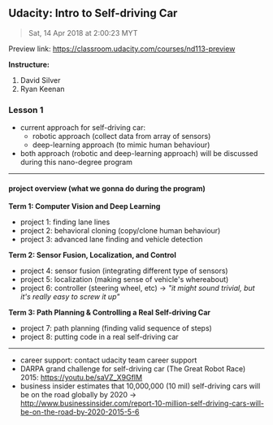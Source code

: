 ## Udacity: Intro to Self-driving Car
> Sat, 14 Apr 2018 at 2:00:23 MYT

Preview link: https://classroom.udacity.com/courses/nd113-preview

**Instructure:**
1. David Silver
2. Ryan Keenan

### Lesson 1

- current approach for self-driving car:
    - robotic approach (collect data from array of sensors)
    - deep-learning approach (to mimic human behaviour)
- both approach (robotic and deep-learning approach) will be discussed during this nano-degree program

---

#### project overview (what we gonna do during the program)

**Term 1: Computer Vision and Deep Learning**

- project 1: finding lane lines
- project 2: behavioral cloning (copy/clone human behaviour)
- project 3: advanced lane finding and vehicle detection

**Term 2: Sensor Fusion, Localization, and Control**

- project 4: sensor fusion (integrating different type of sensors)
- project 5: localization (making sense of vehicle's whereabout)
- project 6: controller (steering wheel, etc) → *"it might sound trivial, but it's really easy to screw it up"*

**Term 3: Path Planning & Controlling a Real Self-driving Car**

- project 7: path planning (finding valid sequence of steps)
- project 8: putting code in a real self-driving car

---

- career support: contact udacity team career support
- DARPA grand challenge for self-driving car (The Great Robot Race) 2015: https://youtu.be/saVZ_X9GfIM
- business insider estimates that 10,000,000 (10 mil) self-driving cars will be on the road globally by 2020 → http://www.businessinsider.com/report-10-million-self-driving-cars-will-be-on-the-road-by-2020-2015-5-6
